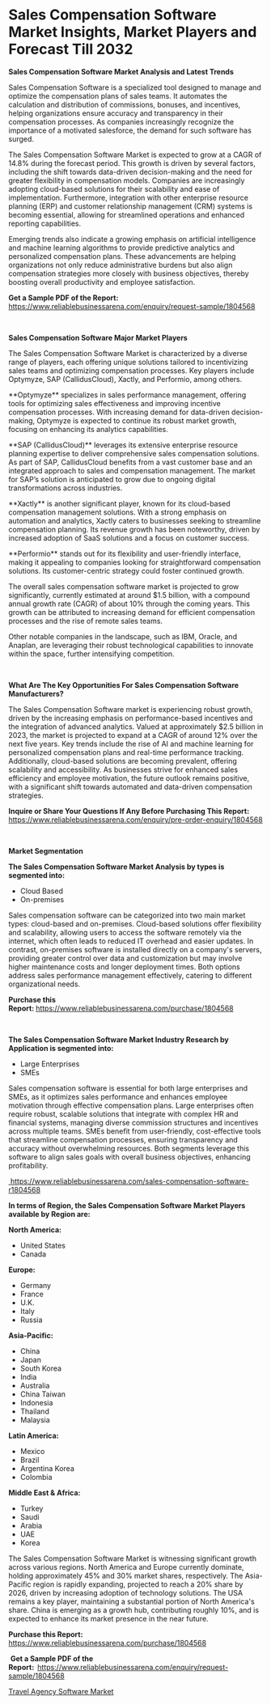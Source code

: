 <p><h1>Sales Compensation Software Market Insights, Market Players and Forecast Till 2032</h1></p><p><strong>Sales Compensation Software Market Analysis and Latest Trends</strong></p>
<p><p>Sales Compensation Software is a specialized tool designed to manage and optimize the compensation plans of sales teams. It automates the calculation and distribution of commissions, bonuses, and incentives, helping organizations ensure accuracy and transparency in their compensation processes. As companies increasingly recognize the importance of a motivated salesforce, the demand for such software has surged.</p><p>The Sales Compensation Software Market is expected to grow at a CAGR of 14.8% during the forecast period. This growth is driven by several factors, including the shift towards data-driven decision-making and the need for greater flexibility in compensation models. Companies are increasingly adopting cloud-based solutions for their scalability and ease of implementation. Furthermore, integration with other enterprise resource planning (ERP) and customer relationship management (CRM) systems is becoming essential, allowing for streamlined operations and enhanced reporting capabilities. </p><p>Emerging trends also indicate a growing emphasis on artificial intelligence and machine learning algorithms to provide predictive analytics and personalized compensation plans. These advancements are helping organizations not only reduce administrative burdens but also align compensation strategies more closely with business objectives, thereby boosting overall productivity and employee satisfaction.</p></p>
<p><strong>Get a Sample PDF of the Report:&nbsp;</strong> <a href="https://www.reliablebusinessarena.com/enquiry/request-sample/1804568?utm_campaign=2116&utm_medium=2&utm_source=Github&utm_content=ia&utm_term=10032025&utm_id=sales-compensation-software">https://www.reliablebusinessarena.com/enquiry/request-sample/1804568</a></p>
<p>&nbsp;</p>
<p><strong>Sales Compensation Software Major Market Players</strong></p>
<p><p>The Sales Compensation Software Market is characterized by a diverse range of players, each offering unique solutions tailored to incentivizing sales teams and optimizing compensation processes. Key players include Optymyze, SAP (CallidusCloud), Xactly, and Performio, among others.</p><p>**Optymyze** specializes in sales performance management, offering tools for optimizing sales effectiveness and improving incentive compensation processes. With increasing demand for data-driven decision-making, Optymyze is expected to continue its robust market growth, focusing on enhancing its analytics capabilities.</p><p>**SAP (CallidusCloud)** leverages its extensive enterprise resource planning expertise to deliver comprehensive sales compensation solutions. As part of SAP, CallidusCloud benefits from a vast customer base and an integrated approach to sales and compensation management. The market for SAP’s solution is anticipated to grow due to ongoing digital transformations across industries.</p><p>**Xactly** is another significant player, known for its cloud-based compensation management solutions. With a strong emphasis on automation and analytics, Xactly caters to businesses seeking to streamline compensation planning. Its revenue growth has been noteworthy, driven by increased adoption of SaaS solutions and a focus on customer success.</p><p>**Performio** stands out for its flexibility and user-friendly interface, making it appealing to companies looking for straightforward compensation solutions. Its customer-centric strategy could foster continued growth.</p><p>The overall sales compensation software market is projected to grow significantly, currently estimated at around $1.5 billion, with a compound annual growth rate (CAGR) of about 10% through the coming years. This growth can be attributed to increasing demand for efficient compensation processes and the rise of remote sales teams.</p><p>Other notable companies in the landscape, such as IBM, Oracle, and Anaplan, are leveraging their robust technological capabilities to innovate within the space, further intensifying competition.</p></p>
<p>&nbsp;</p>
<p><strong>What Are The Key Opportunities For Sales Compensation Software Manufacturers?</strong></p>
<p><p>The Sales Compensation Software market is experiencing robust growth, driven by the increasing emphasis on performance-based incentives and the integration of advanced analytics. Valued at approximately $2.5 billion in 2023, the market is projected to expand at a CAGR of around 12% over the next five years. Key trends include the rise of AI and machine learning for personalized compensation plans and real-time performance tracking. Additionally, cloud-based solutions are becoming prevalent, offering scalability and accessibility. As businesses strive for enhanced sales efficiency and employee motivation, the future outlook remains positive, with a significant shift towards automated and data-driven compensation strategies.</p></p>
<p><strong>Inquire or Share Your Questions If Any Before Purchasing This Report:</strong> <a href="https://www.reliablebusinessarena.com/enquiry/pre-order-enquiry/1804568?utm_campaign=2116&utm_medium=2&utm_source=Github&utm_content=ia&utm_term=10032025&utm_id=sales-compensation-software">https://www.reliablebusinessarena.com/enquiry/pre-order-enquiry/1804568</a></p>
<p>&nbsp;</p>
<p><strong>Market Segmentation</strong></p>
<p><strong>The Sales Compensation Software Market Analysis by types is segmented into:</strong></p>
<p><ul><li>Cloud Based</li><li>On-premises</li></ul></p>
<p><p>Sales compensation software can be categorized into two main market types: cloud-based and on-premises. Cloud-based solutions offer flexibility and scalability, allowing users to access the software remotely via the internet, which often leads to reduced IT overhead and easier updates. In contrast, on-premises software is installed directly on a company's servers, providing greater control over data and customization but may involve higher maintenance costs and longer deployment times. Both options address sales performance management effectively, catering to different organizational needs.</p></p>
<p><strong>Purchase this Report:&nbsp;</strong><a href="https://www.reliablebusinessarena.com/purchase/1804568?utm_campaign=2116&utm_medium=2&utm_source=Github&utm_content=ia&utm_term=10032025&utm_id=sales-compensation-software">https://www.reliablebusinessarena.com/purchase/1804568</a></p>
<p>&nbsp;</p>
<p><strong>The Sales Compensation Software Market Industry Research by Application is segmented into:</strong></p>
<p><ul><li>Large Enterprises</li><li>SMEs</li></ul></p>
<p><p>Sales compensation software is essential for both large enterprises and SMEs, as it optimizes sales performance and enhances employee motivation through effective compensation plans. Large enterprises often require robust, scalable solutions that integrate with complex HR and financial systems, managing diverse commission structures and incentives across multiple teams. SMEs benefit from user-friendly, cost-effective tools that streamline compensation processes, ensuring transparency and accuracy without overwhelming resources. Both segments leverage this software to align sales goals with overall business objectives, enhancing profitability.</p></p>
<p><a href="https://www.reliablebusinessarena.com/sales-compensation-software-r1804568?utm_campaign=2116&utm_medium=2&utm_source=Github&utm_content=ia&utm_term=10032025&utm_id=sales-compensation-software">&nbsp;https://www.reliablebusinessarena.com/sales-compensation-software-r1804568</a></p>
<p><strong>In terms of Region, the Sales Compensation Software Market Players available by Region are:</strong></p>
<p>
    <p> <strong> North America: </strong>
        <ul>
            <li>United States</li>
            <li>Canada</li>
        </ul>
        </p> 
    <p> <strong> Europe: </strong>
        <ul>
            <li>Germany</li>
            <li>France</li>
            <li>U.K.</li>
            <li>Italy</li>
            <li>Russia</li>
        </ul>
        </p> 
    <p> <strong> Asia-Pacific: </strong>
        <ul>
            <li>China</li>
            <li>Japan</li>
            <li>South Korea</li>
            <li>India</li>
            <li>Australia</li>
            <li>China Taiwan</li>
            <li>Indonesia</li>
            <li>Thailand</li>
            <li>Malaysia</li>
        </ul>
        </p> 
    <p> <strong> Latin America: </strong>
        <ul>
            <li>Mexico</li>
            <li>Brazil</li>
            <li>Argentina Korea</li>
            <li>Colombia</li>
        </ul>
        </p> 
    <p> <strong> Middle East & Africa: </strong>
        <ul>
            <li>Turkey</li>
            <li>Saudi</li>
            <li>Arabia</li>
            <li>UAE</li>
            <li>Korea</li>
        </ul>
    </p>
    </p>
<p><p>The Sales Compensation Software Market is witnessing significant growth across various regions. North America and Europe currently dominate, holding approximately 45% and 30% market shares, respectively. The Asia-Pacific region is rapidly expanding, projected to reach a 20% share by 2026, driven by increasing adoption of technology solutions. The USA remains a key player, maintaining a substantial portion of North America's share. China is emerging as a growth hub, contributing roughly 10%, and is expected to enhance its market presence in the near future.</p></p>
<p><strong>Purchase this Report: </strong><a href="https://www.reliablebusinessarena.com/purchase/1804568?utm_campaign=2116&utm_medium=2&utm_source=Github&utm_content=ia&utm_term=10032025&utm_id=sales-compensation-software">https://www.reliablebusinessarena.com/purchase/1804568</a></p>
<p>&nbsp;<strong>Get a Sample PDF of the Report:&nbsp;&nbsp;</strong><a href="https://www.reliablebusinessarena.com/enquiry/request-sample/1804568?utm_campaign=2116&utm_medium=2&utm_source=Github&utm_content=ia&utm_term=10032025&utm_id=sales-compensation-software">https://www.reliablebusinessarena.com/enquiry/request-sample/1804568</a></p>
<p><strong></strong></p>
<p><p><a href="https://github.com/luckyshygirl/Market-Research-Report-List-7/blob/main/travel-agency-software-market.md?utm_campaign=2116&utm_medium=2&utm_source=Github&utm_content=ia&utm_term=10032025&utm_id=sales-compensation-software">Travel Agency Software Market</a></p></p>